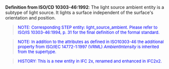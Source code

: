 ﻿**Definition from ISO/CD 10303-46:1992**: The light source ambient entity is a subtype of light source. It lights a surface independent of the surface's orientation and position.

> <font size="-1" color="#0000FF">NOTE: Corresponding STEP entity:
		  light_source_ambient. Please refer to ISO/IS 10303-46:1994, p. 31 for the final
		  definition of the formal standard. </font>
>

> <font color="#0000FF" size="-1">NOTE: In addition to the
		attributes as defined in ISO10303-46 the additional property from ISO/IEC
		14772-1:1997 (VRML) <i>AmbientIntensity</i> is inherited from the
		supertype.</font>

> <font color="#0000FF" size="-1">HISTORY: This is a new entity
		in IFC 2x, renamed and enhanced in IFC2x2.</font>
